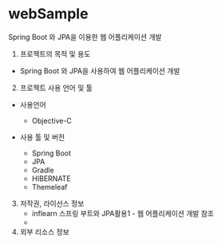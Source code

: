 # webSample

Spring Boot 와 JPA을 이용한 웹 어플리케이션 개발


1. 프로젝트의 목적 및 용도
  - Spring Boot 와 JPA을 사용하여 웹 어플리케이션 개발

2. 프로젝트 사용 언어 및 툴
 - 사용언어
    - Objective-C

 - 사용 툴 및 버전
    - Spring Boot
    - JPA
    - Gradle
    - HIBERNATE
    - Themeleaf
              
   
3. 저작권, 라이선스 정보
    - inflearn 스프링 부트와 JPA활용1 - 웹 어플리케이션 개발 참조
    - 
4. 외부 리소스 정보
